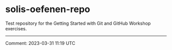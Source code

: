 # solis-oefenen-repo
Test repository for the Getting Started with Git and GitHub Workshop exercises. 

***

Comment: 2023-03-31 11:19 UTC